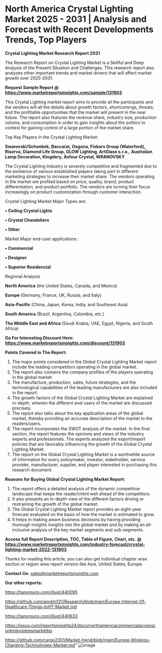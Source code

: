 # North America Crystal Lighting Market 2025 - 2031 | Analysis and Forecast with Recent Developments Trends, Top Players

<strong>Crystal Lighting Market Research Report 2031</strong>

The Research Report on Crystal Lighting Market is a Skillful and Deep Analysis of the Present Situation and Challenges. This research report also analyzes other important trends and market drivers that will affect market growth over 2025-2031.

<strong>Request Sample Report @ <a href=https://www.marketreportsinsights.com/sample/131903>https://www.marketreportsinsights.com/sample/131903</a></strong>

This Crystal Lighting market report aims to provide all the participants and the vendors will all the details about growth factors, shortcomings, threats, and the profitable opportunities that the market will present in the near future. The report also features the revenue share, industry size, production volume, and consumption in order to gain insights about the politics to contest for gaining control of a large portion of the market share.

Top Key Players in the Crystal Lighting Market:

<strong>Swarovski/Schonbek, Baccarat, Osgona, Fiskars Group (Waterford), Riserva, Diamond Life Group, GLOW Lighting, ArtGlass s.r.o., Australian Lamp Decoration, Kingdery, Asfour Crystal, WRANOVSKY</strong>

The Crystal Lighting Industry is severely competitive and fragmented due to the existence of various established players taking part in different marketing strategies to increase their market share. The vendors operating in the market are profiled based on price, quality, brand, product differentiation, and product portfolio. The vendors are turning their focus increasingly on product customization through customer interaction.

Crystal Lighting Market Major Types are:

<strong>• Ceiling Crystal Lights

• Crystal Chandeliers

• Other</strong>

Market Major end-user applications :

<strong>• Commercial

• Designer

• Superior Residencial</strong>

Regional Analysis

</u><strong><b>North America</b></strong> (the United States, Canada, and Mexico)

<strong><b>Europe </b></strong>(Germany, France, UK, Russia, and Italy)

<strong><b>Asia-Pacific</b></strong> (China, Japan, Korea, India, and Southeast Asia)

<strong><b>South America</b></strong> (Brazil, Argentina, Colombia, etc.)

<strong><b>The Middle East and Africa</b></strong> (Saudi Arabia, UAE, Egypt, Nigeria, and South Africa)

<strong>Go For Interesting Discount Here: <a href=https://www.marketreportsinsights.com/discount/131903>https://www.marketreportsinsights.com/discount/131903</a></strong>

<strong>Points Covered in The Report:</strong>
<ol>
  <li>The major points considered in the Global Crystal Lighting Market report include the leading competitors operating in the global market.</li>
  <li>The report also contains the company profiles of the players operating in the global market.</li>
  <li>The manufacture, production, sales, future strategies, and the technological capabilities of the leading manufacturers are also included in the report.</li>
  <li>The growth factors of the Global Crystal Lighting Market are explained in-depth, wherein the different end-users of the market are discussed precisely.</li>
  <li>The report also talks about the key application areas of the global market, thereby providing an accurate description of the market to the readers/users.</li>
  <li>The report incorporates the SWOT analysis of the market. In the final section, the report features the opinions and views of the industry experts and professionals. The experts analyzed the export/import policies that are favorably influencing the growth of the Global Crystal Lighting Market.</li>
  <li>The report on the Global Crystal Lighting Market is a worthwhile source of information for every policymaker, investor, stakeholder, service provider, manufacturer, supplier, and player interested in purchasing this research document.</li>
</ol>
<strong>Reasons for Buying Global Crystal Lighting Market Report:</strong>

<ol>
  <li>The report offers a detailed analysis of the dynamic competitive landscape that keeps the reader/client well ahead of the competitors.</li>
  <li>It also presents an in-depth view of the different factors driving or restraining the growth of the global market.</li>
  <li>The Global Crystal Lighting Market report provides an eight-year forecast evaluated on the basis of how the market is estimated to grow.</li>
  <li>It helps in making aware business decisions by having providing thorough insights insights into the global market and by making an all-inclusive analysis of the key market segments and sub-segments.</li>
</ol>
<strong>Access full Report Description, TOC, Table of Figure, Chart, etc. @ <a href=https://www.marketreportsinsights.com/industry-forecast/crystal-lighting-market-2022-131903>https://www.marketreportsinsights.com/industry-forecast/crystal-lighting-market-2022-131903</a></strong>


Thanks for reading this article; you can also get individual chapter wise section or region wise report version like Asia, United States, Europe.

<strong>Contact Us:</strong>
sales@marketreportsinsights.com

<strong>Our other reports:</strong>

<a href=https://tanomuno.com/illust/440095>https://tanomuno.com/illust/440095</a>

<a href=https://github.com/anokhi121/Research/blob/main/Europe-Internet-Of-Healthcare-Things-IoHT-Market.md>https://github.com/anokhi121/Research/blob/main/Europe-Internet-Of-Healthcare-Things-IoHT-Market.md</a>

<a href=https://tanomuno.com/illust/440633>https://tanomuno.com/illust/440633</a>

<a href=https://issuu.com/reportsinsights24/docs/northamericacommercialaccesscontrolsystemsmarketbo>https://issuu.com/reportsinsights24/docs/northamericacommercialaccesscontrolsystemsmarketbo</a>

<a href=https://github.com/cargo2301/Market-trend/blob/main/Europe-Wireless-Charging-Technologies-Market.md>https://github.com/cargo2301/Market-trend/blob/main/Europe-Wireless-Charging-Technologies-Market.md</a>"
![image](https://github.com/user-attachments/assets/70092fad-630a-45df-96ca-05ba712e60f8)
